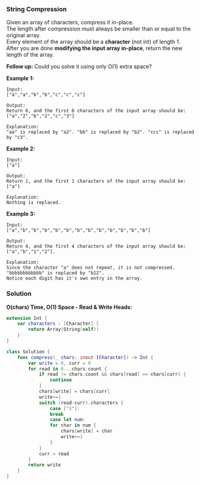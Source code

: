 
### String Compression

Given an array of characters, compress it in-place.</br>
The length after compression must always be smaller than or equal to the original array.</br>
Every element of the array should be a __character__ (not int) of length 1.</br>
After you are done __modifying the input array in-place__, return the new length of the array.

__Follow up:__
Could you solve it using only O(1) extra space?

__Example 1:__
```
Input:
["a","a","b","b","c","c","c"]

Output:
Return 6, and the first 6 characters of the input array should be: ["a","2","b","2","c","3"]

Explanation:
"aa" is replaced by "a2". "bb" is replaced by "b2". "ccc" is replaced by "c3".
```
__Example 2:__
```
Input:
["a"]

Output:
Return 1, and the first 1 characters of the input array should be: ["a"]

Explanation:
Nothing is replaced.
```
__Example 3:__
```
Input:
["a","b","b","b","b","b","b","b","b","b","b","b","b"]

Output:
Return 4, and the first 4 characters of the input array should be: ["a","b","1","2"].

Explanation:
Since the character "a" does not repeat, it is not compressed. "bbbbbbbbbbbb" is replaced by "b12".
Notice each digit has it's own entry in the array.
```

### Solution
__O(chars) Time, O(1) Space - Read & Write Heads:__
```Swift
extension Int {
    var characters : [Character] {
        return Array(String(self))
    }
}

class Solution {
    func compress(_ chars: inout [Character]) -> Int {
        var write = 0, curr = 0
        for read in 0...chars.count {
            if read != chars.count && chars[read] == chars[curr] {
                continue
            }
            chars[write] = chars[curr]
            write+=1
            switch (read-curr).characters {
                case ["1"]:
                break
                case let num:
                for char in num {
                    chars[write] = char
                    write+=1
                }
            }
            curr = read
        }
        return write
    }
}
```